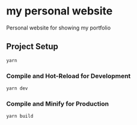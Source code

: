# my personal website

Personal website for showing my portfolio

## Project Setup

```sh
yarn
```

### Compile and Hot-Reload for Development

```sh
yarn dev
```

### Compile and Minify for Production

```sh
yarn build
```
